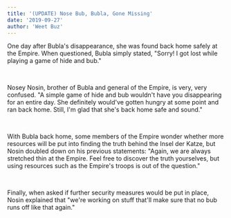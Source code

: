 ```yaml
---
title: '(UPDATE) Nose Bub, Bubla, Gone Missing'
date: '2019-09-27'
author: 'Weet Buz'
---
```


One day after Bubla's disappearance, she was found back home safely at the Empire. When questioned, Bubla simply stated, "Sorry! I got lost while playing a game of hide and bub."

‎

Nosey Nosin, brother of Bubla and general of the Empire, is very, very confused. "A simple game of hide and bub wouldn't have you disappearing for an entire day. She definitely would've gotten hungry at some point and ran back home. Still, I'm glad that she's back home safe and sound."

‎

With Bubla back home, some members of the Empire wonder whether more resources will be put into finding the truth behind the Insel der Katze, but Nosin doubled down on his previous statements: "Again, we are always stretched thin at the Empire. Feel free to discover the truth yourselves, but using resources such as the Empire's troops is out of the question."

‎

Finally, when asked if further security measures would be put in place, Nosin explained that "we're working on stuff that'll make sure that no bub runs off like that again."